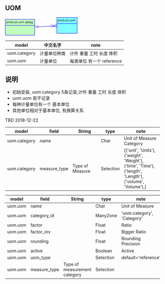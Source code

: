 
## UOM

![uom](https://github.com/odooht/odoo-docs/blob/master/model/image/uom.png)

model|中文名字|note
-----|-------|----
uom.category|计量单位种类|计件 重量 工时 长度 体积
uom.uom|计量单位|每类单位 有一个 reference

## 说明 
* 初始安装, uom.category 5条记录,计件 重量 工时 长度 体积
* uom.uom 若干记录
* 每种计量单位有一个 基本单位
* 其他单位相对于基本单位, 有换算关系



TBD 2018-12-22

model|field|String|type|note
-----|-----|------|----|----
uom.category|name||Char|Unit of Measure Category
uom.category|measure_type|Type of Measure|Selection|[('unit', 'Units'),<br/>('weight', 'Weight'),<br/>('time', 'Time'),<br/>('length', 'Length'),<br/>('volume', 'Volume'),]
        

model|field|String|type|note
-----|-----|------|----|----
uom.uom|name||Char|Unit of Measure
uom.uom|category_id||Many2one|'uom.category', 'Category'
uom.uom|factor||Float|Ratio
uom.uom|factor_inv||Float|Bigger Ratio
uom.uom|rounding||Float|Rounding Precision
uom.uom|active||Boolean|Active
uom.uom|uom_type||Selection| default='reference'
uom.uom|measure_type|Type of measurement category|Selection|
